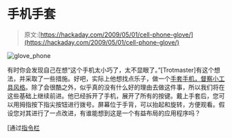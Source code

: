 # 手机手套

> 原文:[https://hackaday.com/2009/05/01/cell-phone-glove/](https://hackaday.com/2009/05/01/cell-phone-glove/)

![glove_phone](../Images/488d497c9725e38815c2b4a542ec44e8.png "glove_phone")

有时你会发现自己在想“这个手机太小巧了，太不显眼了。”[Trotmaster]有这个想法，并采取了一些措施。好吧，实际上他想找点乐子，做一个[手套手机，督察小工具风格](http://trotmaster.blogspot.com/search/label/glove)。除了会很酷之外，似乎真的没有什么好的理由去做这件事，所以我们将在这些基础上继续前进。他已经拆开了手机，展开了所有的按键。戴上手套后，您可以用拇指按下指尖按钮进行拨号。屏幕位于手背，可以抬起和旋转，方便观看。假设您对其进行了一点改进，有谁能想到这是一个有益布局的应用程序吗？

[通过[指令栏](http://www.instructables.com/id/Glone-the-glove-phone/)
